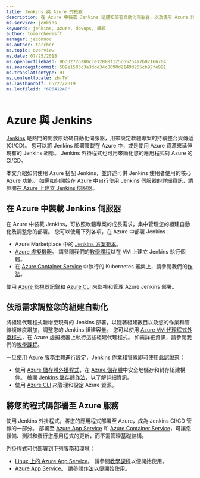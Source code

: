 ```yaml
---
title: Jenkins 與 Azure 的概觀
description: 在 Azure 中裝載 Jenkins 組建和部署自動化伺服器，以及使用 Azure 計算和儲存體資源來擴充您的持續整合和部署 (CI/CD) 管線。
ms.service: jenkins
keywords: jenkins, azure, devops, 概觀
author: tomarchermsft
manager: jeconnoc
ms.author: tarcher
ms.topic: overview
ms.date: 07/25/2018
ms.openlocfilehash: 86d32726280cce12888f125c65254a7b02166704
ms.sourcegitcommit: 509e1583c3a3dde34c8090d2149d255cb92fe991
ms.translationtype: HT
ms.contentlocale: zh-TW
ms.lasthandoff: 05/27/2019
ms.locfileid: "60641240"
---
```

# <a name="azure-and-jenkins"></a>Azure 與 Jenkins

[Jenkins](https://jenkins.io/) 是熱門的開放原始碼自動化伺服器，用來設定軟體專案的持續整合與傳遞 (CI/CD)。 您可以將 Jenkins 部署裝載在 Azure 中，或是使用 Azure 資源來延伸現有的 Jenkins 組態。 Jenkins 外掛程式也可用來簡化您的應用程式對 Azure 的 CI/CD。

本文介紹如何使用 Azure 搭配 Jenkins，並詳述可供 Jenkins 使用者使用的核心 Azure 功能。 如需如何開始在 Azure 中自行使用 Jenkins 伺服器的詳細資訊，請參閱[在 Azure 上建立 Jenkins 伺服器](install-jenkins-solution-template.md)。

## <a name="host-your-jenkins-servers-in-azure"></a>在 Azure 中裝載 Jenkins 伺服器

在 Azure 中裝載 Jenkins，可依照軟體專案的成長需求，集中管理您的組建自動化及調整您的部署。 您可以使用下列各項，在 Azure 中部署 Jenkins：
 
- Azure Marketplace 中的 [Jenkins 方案範本](install-jenkins-solution-template.md)。
- [Azure 虛擬機器](/azure/virtual-machines/linux/overview)。 請參閱我們的[教學課程](/azure/virtual-machines/linux/tutorial-jenkins-github-docker-cicd)以在 VM 上建立 Jenkins 執行個體。
- 在 [Azure Container Service](/azure/container-service/kubernetes/container-service-kubernetes-walkthrough) 中執行的 Kubernetes 叢集上，請參閱我們的[作法](/azure/container-service/kubernetes/container-service-kubernetes-jenkins)。

使用 [Azure 監視器記錄](/azure/log-analytics/log-analytics-overview)和 [Azure CLI](/cli/azure) 來監視和管理 Azure Jenkins 部署。

## <a name="scale-your-build-automation-on-demand"></a>依照需求調整您的組建自動化

將組建代理程式新增至現有的 Jenkins 部署，以隨著組建數目以及您的作業和管線複雜度增加，調整您的 Jenkins 組建容量。 您可以使用 [Azure VM 代理程式外掛程式](jenkins-azure-vm-agents.md)，在 Azure 虛擬機器上執行這些組建代理程式。 如需詳細資訊，請參閱我們的[教學課程](/azure/jenkins/jenkins-azure-vm-agents)。

一旦使用 [Azure 服務主體](/azure/azure-resource-manager/resource-group-overview)進行設定，Jenkins 作業和管線即可使用此認證來：

- 使用 [Azure 儲存體外掛程式](https://plugins.jenkins.io/windows-azure-storage)，在 [Azure 儲存體](/azure/storage/common/storage-introduction)中安全地儲存和封存組建構件。 檢閱 [Jenkins 儲存體作法](/azure/storage/common/storage-java-jenkins-continuous-integration-solution)，以了解詳細資訊。
- 使用 [Azure CLI](/azure/jenkins/execute-cli-jenkins-pipeline) 來管理和設定 Azure 資源。

## <a name="deploy-your-code-into-azure-services"></a>將您的程式碼部署至 Azure 服務

使用 Jenkins 外掛程式，將您的應用程式部署至 Azure，成為 Jenkins CI/CD 管線的一部分。 部署至 [Azure App Service](/azure/app-service/) 和 [Azure Container Service](/azure/container-service/kubernetes/)，可讓您預備、測試和發行您應用程式的更新，而不需管理基礎結構。

 外掛程式可供部署到下列服務和環境：

- [Linux 上的 Azure App Service](/azure/app-service/containers/app-service-linux-intro)。 請參閱[教學課程](java-deploy-webapp-tutorial.md)以便開始使用。
- [Azure App Service](/azure/app-service/overview)。 請參閱[作法](deploy-Jenkins-app-service-plugin.md)以便開始使用。